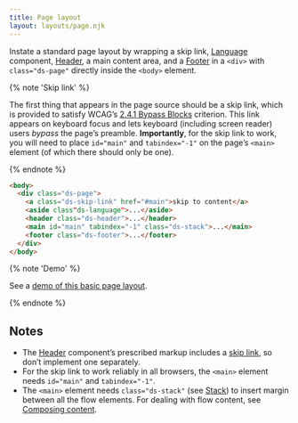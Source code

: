 ```yaml
---
title: Page layout
layout: layouts/page.njk
---
```


Instate a standard page layout by wrapping a skip link, [Language]({{site.basedir}}/components/language) component, [Header]({{site.basedir}}/components/header), a main content area, and a [Footer]({{site.basedir}}/components/footer) in a `<div>` with `class="ds-page"` directly inside the `<body>` element.

{% note 'Skip link' %}

The first thing that appears in the page source should be a skip link, which is provided to satisfy WCAG’s [2.4.1 Bypass Blocks](https://www.w3.org/WAI/WCAG21/Understanding/bypass-blocks.html) criterion. This link appears on keyboard focus and lets keyboard (including screen reader) users _bypass_ the page’s preamble. **Importantly**, for the skip link to work, you will need to place `id="main"` and `tabindex="-1"` on the page’s `<main>` element (of which there should only be one).

{% endnote %}

```html
<body>
  <div class="ds-page">
    <a class="ds-skip-link" href="#main">skip to content</a>
    <aside class"ds-language">...</aside>
    <header class="ds-header">...</header>
    <main id="main" tabindex="-1" class="ds-stack">...</main>
    <footer class="ds-footer">...</footer>
  </div>
</body>
```

{% note 'Demo' %}

See a [demo of this basic page layout]({{site.basedir}}/layout-demo).

{% endnote %}

## Notes

* The [Header]({{site.basedir}}/components/header) component’s prescribed markup includes a [skip link](https://webaim.org/techniques/skipnav/), so don’t implement one separately.
* For the skip link to work reliably in all browsers, the `<main>` element needs `id="main"` and `tabindex="-1"`.
* The `<main>` element needs `class="ds-stack"` (see [Stack]({{site.basedir}}/components.stack)) to insert margin between all the flow elements. For dealing with flow content, see [Composing content]({{site.basedir}}/usage/composition).

